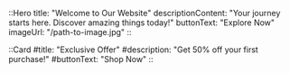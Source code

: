 

::Hero
 title: "Welcome to Our Website"
  descriptionContent: "Your journey starts here. Discover amazing things today!"
  buttonText: "Explore Now"
  imageUrl: "/path-to-image.jpg"
::

::Card
  #title: "Exclusive Offer"
  #description: "Get 50% off your first purchase!"
  #buttonText: "Shop Now"
::
